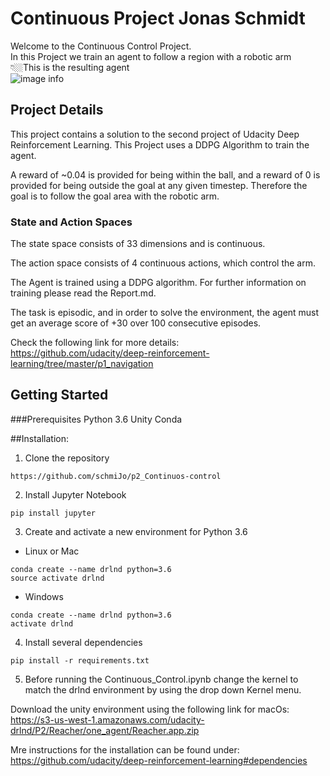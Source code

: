 # Continuous Project Jonas Schmidt

Welcome to the Continuous Control Project. <br>
In this Project we train an agent to follow a region with a robotic arm<br>
👇🏼This is the resulting agent<br>
![image info](./drawables/trained-agent.gif)

## Project Details

This project contains a solution to the second project of Udacity Deep Reinforcement Learning. This Project uses a DDPG
Algorithm to train the agent.

A reward of ~0.04 is provided for being within the ball, and a reward of 0 is provided for being outside the goal at any given timestep.
Therefore the goal is to follow the goal area with the robotic arm.


### State and Action Spaces

The state space consists of 33 dimensions and is continuous.

The action space consists of 4 continuous actions, which control the arm. 

The Agent is trained using a DDPG algorithm. For further information on training please read the Report.md.

The task is episodic, and in order to solve the environment, the agent must get an average score of +30 over 100 consecutive episodes.

Check the following link for more details: <br>
<https://github.com/udacity/deep-reinforcement-learning/tree/master/p1_navigation>

## Getting Started

###Prerequisites
Python 3.6
Unity
Conda

##Installation:

1. Clone the repository
```
https://github.com/schmiJo/p2_Continuos-control
```
2. Install Jupyter Notebook
```
pip install jupyter
```
3. Create and activate a new environment for Python 3.6
* Linux or Mac
```
conda create --name drlnd python=3.6
source activate drlnd
```
* Windows
```
conda create --name drlnd python=3.6
activate drlnd
```
4. Install several dependencies 
```
pip install -r requirements.txt
```
5. Before running the Continuous_Control.ipynb change the kernel to match the drlnd environment by using the drop down Kernel menu.


Download the unity environment using the following link for macOs: <br>
https://s3-us-west-1.amazonaws.com/udacity-drlnd/P2/Reacher/one_agent/Reacher.app.zip


Mre instructions for the installation can be found under: <br>
https://github.com/udacity/deep-reinforcement-learning#dependencies




